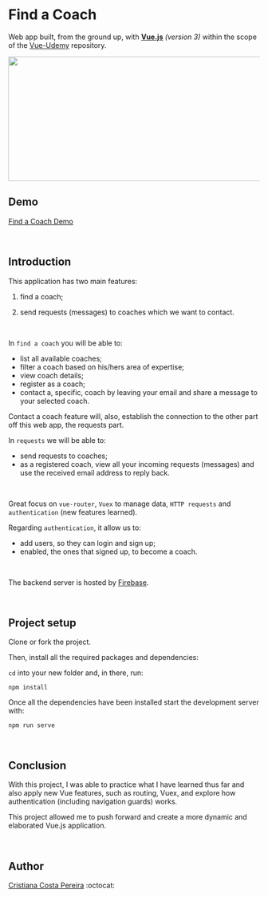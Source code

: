 # Find a Coach

Web app built, from the ground up, with <ins>**Vue.js**</ins> *(version 3)* within the scope of the [Vue-Udemy](https://github.com/CristianaCostaPereira/Vue-Udemy) repository.


<img src="https://us.123rf.com/450wm/jirsak/jirsak1601/jirsak160100014/50997473-lo-sviluppo-personale-crescita-personale-e-di-carriera-il-successo-il-progresso-e-potenziali-concett.jpg?ver=6" width="740" height="250">


## Demo
[Find a Coach Demo](https://find-a-coach-app-udemy.netlify.app/coaches)

<br>

## Introduction
This application has two main features:

  1. find a coach;

  2. send requests (messages) to coaches which we want to contact.

<br>

In `find a coach` you will be able to:
  * list all available coaches;
  * filter a coach based on his/hers area of expertise;
  * view coach details;
  * register as a coach;
  * contact a, specific, coach by leaving your email and share a message to your selected coach.

Contact a coach feature will, also, establish the connection to the other part off this web app, the requests part.

In `requests` we will be able to:
  * send requests to coaches;
  * as a registered coach, view all your incoming requests (messages) and use the received email address to reply back.

<br>

Great focus on `vue-router`, `Vuex` to manage data, `HTTP requests` and `authentication` (new features learned).

Regarding `authentication`, it allow us to:
  * add users, so they can login and sign up;
  * enabled, the ones that signed up, to become a coach.

<br>

The backend server is hosted by [Firebase](https://firebase.google.com/).

<br>

## Project setup
Clone or fork the project.

Then, install all the required packages and dependencies:

`cd` into your new folder and, in there, run:
```
npm install
```

Once all the dependencies have been installed start the development server with:

```
npm run serve
```

<br>

## Conclusion
With this project, I was able to practice what I have learned thus far and also apply new Vue features, such as routing, Vuex, and explore how authentication (including navigation guards) works.

This project allowed me to push forward and create a more dynamic and elaborated Vue.js application.

<br>

## Author
[Cristiana Costa Pereira](https://github.com/CristianaCostaPereira) :octocat: